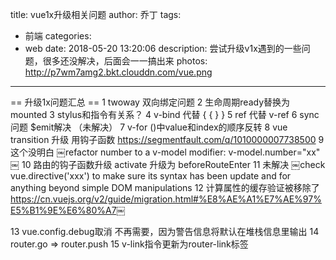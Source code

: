 title: vue1x升级相关问题
author: 乔丁
tags:
  - 前端
categories:
  - web
date: 2018-05-20 13:20:06
description: 尝试升级v1x遇到的一些问题，很多还没解决，后面会一一搞出来
photos: http://p7wm7amg2.bkt.clouddn.com/vue.png
---

== 升级1x问题汇总 ==
1	twoway 双向绑定问题
2	生命周期ready替换为mounted
3	stylus和指令有关系？
4	v-bind 代替 \{ \{  \} \}
5	ref 代替 v-ref
6	sync问题 $emit解决 （未解决）
7	v-for ()中value和index的顺序反转
8	vue transition 升级  用钩子函数 
https://segmentfault.com/q/1010000007738500
9	这个没明白
￼refactor number to a v-model modifier: v-model.number="xx"
￼
10	路由的钩子函数升级 activate 升级为 beforeRouteEnter
11	未解决
￼check vue.directive('xxx') to make sure its syntax has been update and for anything beyond simple DOM manipulations
12	计算属性的缓存验证被移除了
https://cn.vuejs.org/v2/guide/migration.html#%E8%AE%A1%E7%AE%97%E5%B1%9E%E6%80%A7￼

13	vue.config.debug取消
不再需要，因为警告信息将默认在堆栈信息里输出
14	router.go => router.push
15	v-link指令更新为router-link标签 